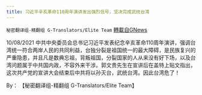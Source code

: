 ```yaml
---
title: 习近平辛亥革命110周年演讲发出强烈信号，坚决完成武统台湾
---
```

`秘密翻译组-精翻组 G-Translators/Elite Team` [轉載自GNews](https://gnews.org/zh-hans/1585885/)

10/08/2021 中共中央委员会总书记习近平发表纪念辛亥革命110周年演讲，强调台湾统一符合两岸人民的共同利益，台独分裂是祖国统一的最大障碍，是民族复兴的严重隐患，并且凡是数典忘祖，背叛祖国，分裂国家的人从来没有好下场，以及台湾问题属于中共国内政，不容外来干涉。郭文贵先生在宣讲后在盖特上贴文指出，这次共产党的宣讲大会结束后中共将以孙灭台，武统台湾。因此台湾危了！

By： 【秘密翻译组-精翻组 G-Translators/Elite Team】

